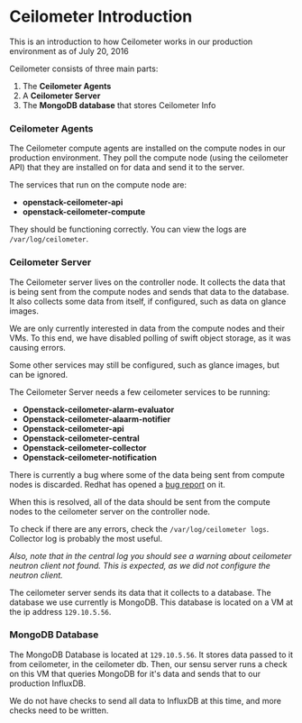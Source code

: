 # Ceilometer Introduction
This is an introduction to how Ceilometer works in our production environment as of July 20, 2016

Ceilometer consists of three main parts:
1. The **Ceilometer Agents**
2. A **Ceilometer Server**
3. The **MongoDB database** that stores Ceilometer Info

### Ceilometer Agents
The Ceilometer compute agents are installed on the compute nodes in our production environment. They poll the compute node (using the ceilometer API) that they are installed on for data and send it to the server. 

The services that run on the compute node are:
* **openstack-ceilometer-api**
* **openstack-ceilometer-compute**

They should be functioning correctly. You can view the logs are `/var/log/ceilometer`.

### Ceilometer Server
The Ceilometer server lives on the controller node. It collects the data that is being sent from the compute nodes and sends that data to the database. It also collects some data from itself, if configured, such as data on glance images. 

We are only currently interested in data from the compute nodes and their VMs. To this end, we have disabled polling of swift object storage, as it was causing errors. 

Some other services may still be configured, such as glance images, but can be ignored.

The Ceilometer Server needs a few ceilometer services to be running:
* **Openstack-ceilometer-alarm-evaluator**
* **Openstack-ceilometer-alaarm-notifier**
* **Openstack-ceilometer-api**
* **Openstack-ceilometer-central**
* **Openstack-ceilometer-collector**
* **Openstack-ceilometer-notification**

There is currently a bug where some of the data being sent from compute nodes is discarded. Redhat has opened a [bug report](https://bugzilla.redhat.com/show_bug.cgi?id=1358005) on it. 

When this is resolved, all of the data should be sent from the compute nodes to the ceilometer server on the controller node.

To check if there are any errors, check the `/var/log/ceilometer logs`. Collector log is probably the most useful. 

*Also, note that in the central log you should see a warning about ceilometer neutron client not found. This is expected, as we did not configure the neutron client.*

The ceilometer server sends its data that it collects to a database. The database we use currently is MongoDB. This database is located on a VM at the ip address `129.10.5.56`.

### MongoDB Database
The MongoDB Database is located at `129.10.5.56`. It stores data passed to it from ceilometer, in the ceilometer db. Then, our sensu server runs a check on this VM that queries MongoDB for it's data and sends that to our production InfluxDB. 

We do not have checks to send all data to InfluxDB at this time, and more checks need to be written.


